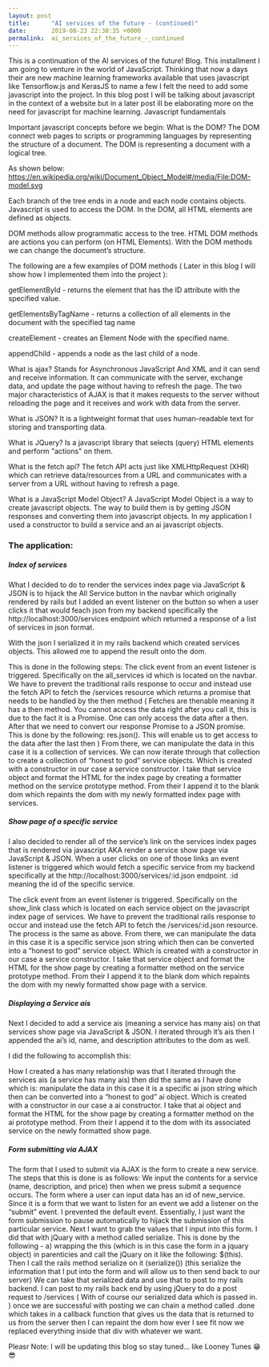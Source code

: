 ```yaml
---
layout: post
title:      "AI services of the future - (continued)"
date:       2019-08-23 22:38:35 +0000
permalink:  ai_services_of_the_future_-_continued
---
```



This is a continuation of the AI services of the future! Blog. This installment I am going to venture in the world of JavaScript. Thinking that now a days their are new machine learning frameworks available that uses javascript like Tensorflow.js and KerasJS to name a few I felt the need to add some javascript into the project. 
In this blog post I will be talking about javascript in the context of a website but in a later post ill be elaborating more on the need for javascript for machine learning. 
Javascript fundamentals

Important javascript concepts before we begin:
What is the DOM? The DOM connect web pages to scripts or programming languages by representing the structure of a document. The DOM is representing a document with a logical tree.

As shown below:
https://en.wikipedia.org/wiki/Document_Object_Model#/media/File:DOM-model.svg

Each branch of the tree ends in a node and each node contains objects. Javascript is used to access the DOM. In the DOM, all HTML elements are defined as objects. 

DOM methods allow programmatic access to the tree. HTML DOM methods are actions you can perform (on HTML Elements). With the DOM methods we can change the document’s structure.

The following are a few examples of DOM methods ( Later in this blog I will show how I implemented them into the project ):

getElementById - returns the element that has the ID attribute with the specified value.

getElementsByTagName - returns a collection of all elements in the document with the specified tag name

createElement - creates an Element Node with the specified name.

appendChild - appends a node as the last child of a node.

What is ajax? Stands for  Asynchronous JavaScript And XML and it can send and receive information. It can communicate with the server, exchange data, and update the page without having to refresh the page. The two major characteristics of AJAX is that it makes requests to the server without reloading the page and it receives and work with data from the server. 

What is JSON? It is a lightweight format that uses human-readable text for storing and transporting data.

What is JQuery? Is a javascript library that selects (query) HTML elements and perform "actions" on them.

What is the fetch api? The fetch API acts just like XMLHttpRequest (XHR) which can retrieve data/resources from a URL and communicates with a server from a URL without having to refresh a page. 

What is a JavaScript Model Object? A JavaScript Model Object is a way to create javascript objects. 
The way to build them is by getting JSON responses and converting them into javascript objects. In my application I used a constructor to build a service and an ai javascript objects. 


### The application:
##### Index of services
What I decided to do to render the services index page via JavaScript & JSON is to hijack the All Service button in the navbar which originally rendered by rails but I added an event listener on the button so when a user clicks it that would feach json from my backend specifically the http://localhost:3000/services endpoint which returned a response of a list of services in json format. 

With the json I serialized it in my rails backend which created services objects. This allowed me to append the result onto the dom. 

This is done in the following steps:
The click event from an event listener is triggered. Specifically on the all_services id which is located on the navbar. 
We have to prevent the traditional rails response to occur and instead use the fetch API to fetch the /services resource which returns a promise that needs to be handled by the then method ( Fetches are thenable meaning it has a then method. You cannot access the data right after you call it, this is due to the fact it is a Promise. One can only access the data after a then. After that we need to convert our response Promise to a JSON promise. This is done by the following: res.json(). This will enable us to get access to the data after the last then ) 
From there, we can manipulate the data in this case it is a collection of services. 
We can now iterate through that collection to create a collection of “honest to god” service objects. Which is created with a constructor in our case a service constructor. 
I take that service object and format the HTML for the index page by creating a formatter method on the service prototype method. 
 From their I append it to the blank dom which repaints the dom with my newly formatted index page with services. 

##### Show page of a specific service

I also decided to render all of the service’s link on the services index pages that is rendered via javascript AKA render a service show page via JavaScript & JSON. 
When a user clicks on one of those links an event listener is triggered which would fetch a specific service from my backend specifically at the http://localhost:3000/services/:id.json endpoint. :id meaning the id of the specific service. 

The click event from an event listener is triggered. Specifically on the show_link class which is located on each service object on the javascript index page of services. 
We have to prevent the traditional rails response to occur and instead use the fetch API to fetch the /services/:id.json resource. The process is the same as above.
From there, we can manipulate the data in this case it is a specific service json string which then can be converted into a “honest to god” service object. Which is created with a constructor in our case a service constructor. 
I take that service object and format the HTML for the show page by creating a formatter method on the service prototype method. 
From their I append it to the blank dom which repaints the dom with my newly formatted show page with a service.


##### Displaying a Service ais 


Next I decided to add a service ais (meaning a service has many ais) on that services show page via JavaScript & JSON. I iterated through it’s ais then I appended the ai’s id, name, and description attributes to the dom as well. 

I did the following to accomplish this:

How I created a has many relationship was that I iterated through the services ais (a service has many ais) then did the same as I have done which is:
manipulate the data in this case it is a specific ai json string which then can be converted into a “honest to god” ai object. Which is created with a constructor in our case a ai constructor. 
I take that ai object and format the HTML for the show page by creating a formatter method on the ai prototype method. 
From their I append it to the dom with its associated service on the newly formatted show page.

##### Form submitting via AJAX


The form that I used to submit via AJAX is the form to create a new service. The steps that this is done is as follows:
We input the contents for a service (name, description, and price) then when we press submit a sequence occurs. 
The form where a user can input data has an id of new_service.
Since it is a form that we want to listen for an event we add a listener on the “submit” event. 
I prevented the default event. Essentially, I just want the form submission to pause automatically to hijack the submission of this particular service.
Next I want to grab the values that I input into this form. I did that with jQuary with a method called serialize. This is done by the following - a) wrapping the this (which is in this case the form in a jquary object) in parenticies and call the jQuary on it like the following: $(this). 
Then I call the rails method serialize on it (serialize()) (this serialize the information that I put into the form and will allow us to then send back to our server)
We can take that serialized data and use that to post to my rails backend.
I can post to my rails back end by using jQuery to do a post request to /services ( With of course our serialized data which is passed in. )
once we are successful with posting we can chain a method called .done which takes in a callback function that gives us the data that is returned to us from the server
then I can repaint the dom how ever I see fit
 now we replaced everything inside that div with whatever we want.

Pleasr Note: I will be updating this blog so stay tuned... like Looney Tunes 😁😎


